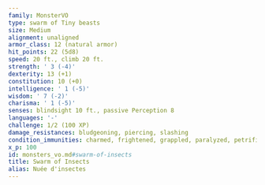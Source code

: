 ```yaml
---
family: MonsterVO
type: swarm of Tiny beasts
size: Medium
alignment: unaligned
armor_class: 12 (natural armor)
hit_points: 22 (5d8)
speed: 20 ft., climb 20 ft.
strength: ' 3 (-4)'
dexterity: 13 (+1)
constitution: 10 (+0)
intelligence: ' 1 (-5)'
wisdom: ' 7 (-2)'
charisma: ' 1 (-5)'
senses: blindsight 10 ft., passive Perception 8
languages: '-'
challenge: 1/2 (100 XP)
damage_resistances: bludgeoning, piercing, slashing
condition_immunities: charmed, frightened, grappled, paralyzed, petrified, prone, restrained, stunned
x_p: 100
id: monsters_vo.md#swarm-of-insects
title: Swarm of Insects
alias: Nuée d'insectes
---
```


